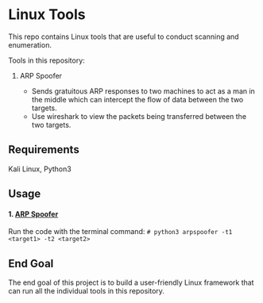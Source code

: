 Linux Tools
========================
This repo contains Linux tools that are useful to conduct scanning and enumeration.

Tools in this repository:

1. ARP Spoofer
      
    - Sends gratuitous ARP responses to two machines to act as a man in the middle which can intercept the flow of data between the two targets.
    - Use wireshark to view the packets being transferred between the two targets.
    
## Requirements
Kali Linux,
Python3

## Usage

#### 1. [ARP Spoofer](https://github.com/aryanbhave/LinuxTools/blob/master/arpspoofer.py)
    
   Run the code with the terminal command:
    ```
    # python3 arpspoofer -t1 <target1> -t2 <target2>
    ```
## End Goal
The end goal of this project is to build a user-friendly Linux framework that can run all the individual tools in this repository.
